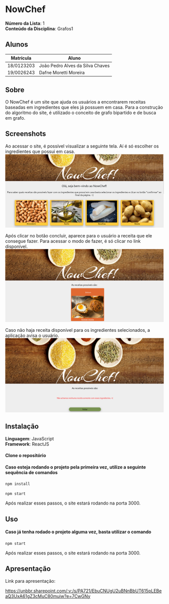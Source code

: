 # NowChef

**Número da Lista**: 1<br>
**Conteúdo da Disciplina**: Grafos1<br>

## Alunos
|Matrícula | Aluno |
| -- | -- |
| 18/0123203  |  João Pedro Alves da Silva Chaves |
| 19/0026243  |  Dafne Moretti Moreira |

## Sobre 
O NowChef é um site que ajuda os usuários a encontrarem receitas baseadas em ingredientes que eles já possuem em casa. Para a construção do algoritmo do site, é utilizado o conceito de grafo bipartido e de busca em grafo.

## Screenshots

Ao acessar o site, é possível visualizar a seguinte tela. Aí é só escolher os ingredientes que possui em casa.
![Homepage](/src/assets/frontNowChef.png)

Após clicar no botão concluir, aparece para o usuário a receita que ele consegue fazer. Para acessar o modo de fazer, é só clicar no link disponível.
![RecipesPage](/src/assets/recipesFront.png)

Caso não haja receita disponível para os ingredientes selecionados, a aplicação avisa o usuário.
![NoRecipes](/src/assets/wrongRecipes.png)

## Instalação 
**Linguagem**: JavaScript<br>
**Framework**: ReactJS<br>

#### Clone o repositório

#### Caso esteja rodando o projeto pela primeira vez, utilize a seguinte sequência de comandos

```npm install```

```npm start```


Após realizar esses passos, o site estará rodando na porta 3000.

## Uso 
 
#### Caso já tenha rodado o projeto alguma vez, basta utilizar o comando

```npm start```

Após realizar esses passos, o site estará rodando na porta 3000.

## Apresentação 

Link para apresentação:

https://unbbr.sharepoint.com/:v:/s/PA721/EbuCNUgU2uBNnBbUT615pLEBeaQ3UxA61gZ3cMuC80muiw?e=7CwGNy



